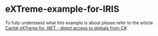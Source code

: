 # eXTreme-example-for-IRIS

To fully understand what this example is about please refer to the article <a href=https://community.intersystems.com/post/cach%C3%A9-extreme-net-direct-access-globals-c>Caché eXTreme for .NET - direct access to globals from C#</a>
